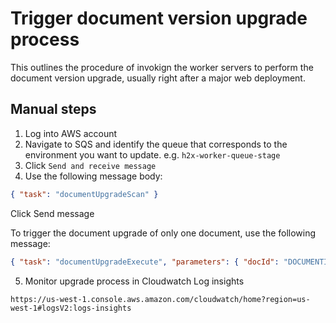 # Trigger document version upgrade process

This outlines the procedure of invokign the worker servers to perform the document version upgrade, usually right after a major web deployment.

## Manual steps

1. Log into AWS account
2. Navigate to SQS and identify the queue that corresponds to the environment you want to update. e.g. `h2x-worker-queue-stage`
3. Click `Send and receive message`
4. Use the following message body:
```json
{ "task": "documentUpgradeScan" }
```
Click Send message

To trigger the document upgrade of only one document, use the following message:
```json
{ "task": "documentUpgradeExecute", "parameters": { "docId": "DOCUMENTID" } }
```

5. Monitor upgrade process in Cloudwatch Log insights
```
https://us-west-1.console.aws.amazon.com/cloudwatch/home?region=us-west-1#logsV2:logs-insights
```

